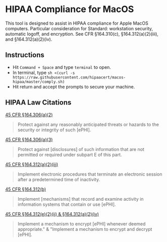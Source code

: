 # HIPAA Compliance for MacOS
This tool is designed to assist in HIPAA compliance for Apple MacOS computers. Particular consideration for Standard: workstation security, automatic logoff, and encryption. See CFR §164.310(c), §164.312(a)(2)(iii), and §164.312(a)(2)(iv).

## Instructions
* Hit `Command + Space` and type `terminal` to open.
* In terminal, type `sh <(curl -s https://raw.githubusercontent.com/hipaacert/macos-hipaa/master/comply.sh)`
* Hit return and accept the prompts to secure your machine.

## HIPAA Law Citations
[45 CFR §164.306(a)(2)](https://www.govinfo.gov/content/pkg/CFR-2018-title45-vol1/xml/CFR-2018-title45-vol1-sec164-306.xml)
> Protect against any reasonably anticipated threats or hazards to the security or integrity of such [ePHI].

[45 CFR §164.306(a)(3)](https://www.govinfo.gov/content/pkg/CFR-2018-title45-vol1/xml/CFR-2018-title45-vol1-sec164-306.xml)
> Protect against [disclosures] of such information that are not permitted or required under subpart E of this part.

[45 CFR §164.312(a)(2)(iii)](https://www.govinfo.gov/content/pkg/CFR-2018-title45-vol1/xml/CFR-2018-title45-vol1-sec164-312.xml)
> Implement electronic procedures that terminate an electronic session after a predetermined time of inactivity.

[45 CFR §164.312(b)](https://www.govinfo.gov/content/pkg/CFR-2018-title45-vol1/xml/CFR-2018-title45-vol1-sec164-312.xml)
> Implement [mechanisms] that record and examine activity in information systems that contain or use [ePHI].

[45 CFR §164.312(e)(2)(ii) & §164.312(a)(2)(iv)](https://www.govinfo.gov/content/pkg/CFR-2018-title45-vol1/xml/CFR-2018-title45-vol1-sec164-312.xml)
> Implement a mechanism to encrypt [ePHI] whenever deemed appropriate." & "Implement a mechanism to encrypt and decrypt [ePHI].
